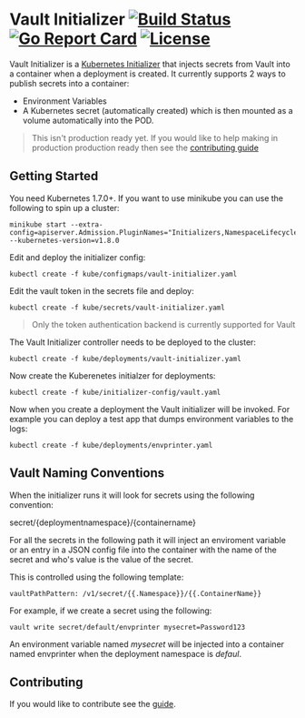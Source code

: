  # Vault Initializer [![Build Status](https://travis-ci.org/richardcase/vault-initializer.svg?branch=master)](https://travis-ci.org/richardcase/vault-initializer) [![Go Report Card](https://goreportcard.com/badge/github.com/richardcase/vault-initializer)](https://goreportcard.com/report/github.com/richardcase/vault-initializer) [![License](https://img.shields.io/badge/License-Apache%202.0-blue.svg)](https://opensource.org/licenses/Apache-2.0) #
 
Vault Initializer is a [Kubernetes Initializer](https://kubernetes.io/docs/admin/extensible-admission-controllers/#what-are-initializers) that injects secrets from Vault into a container when a deployment is created. It currently supports 2 ways to publish secrets into a container:
- Environment Variables
- A Kubernetes secret (automatically created) which is then mounted as a volume automatically into the POD.

> This isn't production ready yet. If you would like to help making in production production ready then see the [contributing guide](CONTRIBUTING.md)

## Getting Started

You need Kubernetes 1.7.0+. If you want to use minikube you can use the following to spin up a cluster:

```
minikube start --extra-config=apiserver.Admission.PluginNames="Initializers,NamespaceLifecycle,LimitRanger,ServiceAccount,ResourceQuota" --kubernetes-version=v1.8.0
```

Edit and deploy the initializer config:
```
kubectl create -f kube/configmaps/vault-initializer.yaml
```

Edit the vault token in the secrets file and deploy:
```
kubectl create -f kube/secrets/vault-initializer.yaml
```
> Only the token authentication backend is currently supported for Vault
 
The Vault Initializer controller needs to be deployed to the cluster:

```
kubectl create -f kube/deployments/vault-initializer.yaml
```

Now create the Kuberenetes initialzer for deployments:
```
kubectl create -f kube/initializer-config/vault.yaml
```

Now when you create a deployment the Vault initializer will be invoked. For example you can deploy a test app that dumps environment variables to the logs:
```
kubectl create -f kube/deployments/envprinter.yaml
```

## Vault Naming Conventions
When the initializer runs it will look for secrets using the following convention:

secret/{deploymentnamespace}/{containername}

For all the secrets in the following path it will inject an enviroment variable or an entry in a JSON config file into the container with the name of the secret and who's value is the value of the secret.

This is controlled using the following template:
```
vaultPathPattern: /v1/secret/{{.Namespace}}/{{.ContainerName}}
```

For example, if we create a secret using the following:
```
vault write secret/default/envprinter mysecret=Password123
```
An environment variable named *mysecret* will be injected into a container named envprinter when the deployment namespace is *defaul*.

## Contributing

If you would like to contribute see the [guide](CONTRIBUTING.md).
